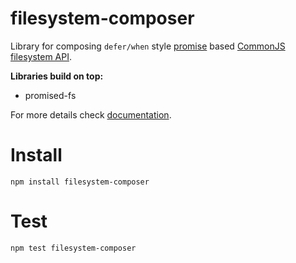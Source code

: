 filesystem-composer
===================

Library for composing `defer/when` style [promise] based [CommonJS]
[filesystem API].

**Libraries build on top:**

- promised-fs

For more details check [documentation].

# Install #

    npm install filesystem-composer

# Test #

    npm test filesystem-composer

[documentation]:http://jeditoolkit.com/filesystem-composer/docs/fs.html
[promised-fs]:http://github.com/Gozala/promised-fs
[commonjs]:http://commonjs.org/
[filesystem API]:http://wiki.commonjs.org/wiki/Filesystem/A
[promises/b]:http://wiki.commonjs.org/wiki/Promises/B
[promise]:http://en.wikipedia.org/wiki/Futures_and_promises 
